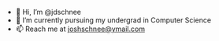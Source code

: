 - 👋 Hi, I’m @jdschnee
- 🌱 I’m currently pursuing my undergrad in Computer Science
- 📫 Reach me at joshschnee@ymail.com

<!---
jdschnee/jdschnee is a ✨ special ✨ repository because its `README.md` (this file) appears on your GitHub profile.
You can click the Preview link to take a look at your changes.
--->
